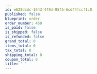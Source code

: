 ```yaml
---
id: e622dcdc-1643-449d-8545-6cd44fccf1c0
published: false
blueprint: order
order_number: 450
is_paid: false
is_shipped: false
is_refunded: false
grand_total: 0
items_total: 0
tax_total: 0
shipping_total: 0
coupon_total: 0
title: ' '
---
```

